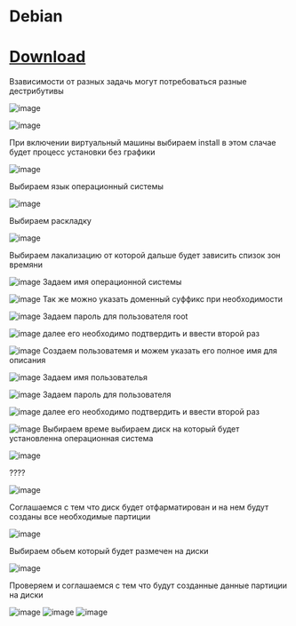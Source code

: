 # Debian
# [Download](https://cdimage.debian.org/debian-cd/current/amd64/iso-dvd/ )

Взависимости от разных задачь могут потребоваться разные дестрибутивы

![image](https://user-images.githubusercontent.com/79700810/154106828-ed1fe923-ddca-4675-9b36-337df84f3c93.png)

![image](https://user-images.githubusercontent.com/79700810/154132523-1a1355ba-96ae-41c8-b065-fdf536c2f787.png)

При включении виртуальный машины выбираем install в этом слачае будет процесс установки без графики

![image](https://user-images.githubusercontent.com/79700810/154106534-58632cba-d085-4dff-8f13-1d15d48fc7d9.png)

Выбираем язык операционный системы

![image](https://user-images.githubusercontent.com/79700810/154106564-17c27743-0287-4e90-9129-d688ba6f1f21.png)

Выбираем раскладку

![image](https://user-images.githubusercontent.com/79700810/154106603-5364788b-32b3-4848-b7d1-f74a1976ab1c.png)

Выбираем лакализацию от которой дальше будет зависить спизок зон времяни 

![image](https://user-images.githubusercontent.com/79700810/154106645-83a5510a-c484-4593-a79a-70377faac10f.png)
Задаем имя операционной системы


![image](https://user-images.githubusercontent.com/79700810/154106924-21441483-6ab5-4b8c-9fd1-a920ed61fccf.png)
Так же можно указать доменный суффикс при необходимости


![image](https://user-images.githubusercontent.com/79700810/154106952-05e046ff-d6a5-4329-81a0-0e74d80e9c5b.png)
Задаем пароль для пользователя root


![image](https://user-images.githubusercontent.com/79700810/154106982-e2aad7ad-7b44-49bd-81dc-86e2b476908c.png)
далее его необходимо подтвердить и ввести второй раз


![image](https://user-images.githubusercontent.com/79700810/154107000-d3be36e0-9ec5-4ec1-85f6-5f306dbbdba5.png)
Создаем пользоватемя и можем указать его полное имя для описания


![image](https://user-images.githubusercontent.com/79700810/154107044-54dc2d23-51de-4df0-bb9f-bdd81127bde6.png)
Задаем имя пользователья


![image](https://user-images.githubusercontent.com/79700810/154107074-2e36a29e-6a26-4dd4-8234-d721b8572982.png)
Задаем пароль для пользователя



![image](https://user-images.githubusercontent.com/79700810/154107102-4bf34a6f-7cca-413a-89a5-a8424a5ffe43.png)
далее его необходимо подтвердить и ввести второй раз


![image](https://user-images.githubusercontent.com/79700810/154107134-2b296dbf-db82-44f6-a088-2703e0df9b55.png)
Выбираем време
выбираем диск на который будет установленна операционная система

![image](https://user-images.githubusercontent.com/79700810/154107165-f98834fb-03a3-463d-8a30-ec3cef2e03f0.png)

????

![image](https://user-images.githubusercontent.com/79700810/154107227-2982a67d-a78e-4571-bce6-66e71c793296.png)

Соглашаемся с тем что диск будет отфарматирован и на нем будут созданы все необходимые партиции

![image](https://user-images.githubusercontent.com/79700810/154107262-66804abe-bc47-4146-878a-a1d980c44b88.png)

Выбираем обьем который будет размечен на диски 

![image](https://user-images.githubusercontent.com/79700810/154107299-c819ec90-c165-447e-af2c-8880a35017f9.png)

Проверяем и соглашаемся с тем что будут созданные данные партиции на диски

![image](https://user-images.githubusercontent.com/79700810/154107329-52bac7f6-d392-42dc-b96c-278ec7b6f485.png)
![image](https://user-images.githubusercontent.com/79700810/154107373-94eac8d9-b72e-42da-9c5e-a06246125997.png)
![image](https://user-images.githubusercontent.com/79700810/154107402-9bca2c36-e951-4291-a9d3-76fdfa47a9bf.png)



